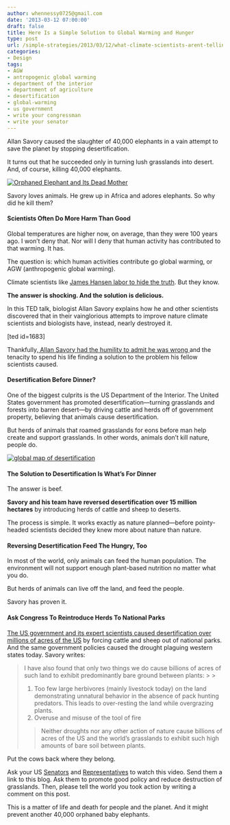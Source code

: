 ```yaml
---
author: whennessy0725@gmail.com
date: '2013-03-12 07:00:00'
draft: false
title: Here Is a Simple Solution to Global Warming and Hunger
type: post
url: /simple-strategies/2013/03/12/what-climate-scientists-arent-telling-you-about-global-warming
categories:
- Design
tags:
- AGW
- antropogenic global warming
- department of the interior
- departnment of agriculture
- desertification
- global-warming
- us government
- write your congressman
- write your senator
---
```


Allan Savory caused the slaughter of 40,000 elephants in a vain attempt to save the planet by stopping desertification.




It turns out that he succeeded only in turning lush grasslands into desert. And, of course, killing 40,000 elephants.




[![Orphaned Elephant and Its Dead Mother](http://static1.squarespace.com/static/56c87f52356fb0ec8c23c9b7/56d09050d9fd567b5dd38d8b/56d09059d9fd567b5dd38e72/1456509787718/dead-elephant_thumb.jpg)
](http://static1.squarespace.com/static/56c87f52356fb0ec8c23c9b7/56d09050d9fd567b5dd38d8b/56d09059d9fd567b5dd38e70/1456509786982/dead-elephant.jpg)




Savory loves animals. He grew up in Africa and adores elephants. So why did he kill them?




#### Scientists Often Do More Harm Than Good




Global temperatures are higher now, on average, than they were 100 years ago. I won’t deny that. Nor will I deny that human activity has contributed to that warming. It has.




The question is: which human activities contribute go global warming, or AGW (anthropogenic global warming).




Climate scientists like [James Hansen labor to hide the truth](http://hennessysview.com/2009/06/29/james-hansen-lies-and-defrauds-even-more/). But they know.




**The answer is shocking. And the solution is delicious.**




In this TED talk, biologist Allan Savory explains how he and other scientists discovered that in their vainglorious attempts to improve nature climate scientists and biologists have, instead, nearly destroyed it.




[ted id=1683]




Thankfully,[ Allan Savory had the humility to admit he was wrong ](http://hennessysview.com/2013/03/07/why-being-wrong-can-be-the-best-policy/)and the tenacity to spend his life finding a solution to the problem his fellow scientists caused.




#### Desertification Before Dinner?




One of the biggest culprits is the US Department of the Interior. The United States government has promoted desertification—turning grasslands and forests into barren desert—by driving cattle and herds off of government property, believing that animals cause desertification.




But herds of animals that roamed grasslands for eons before man help create and support grasslands. In other words, animals don’t kill nature, people do.




[![global map of desertification](http://hennessysview.com/wp-content/uploads/2013/03/desertification-300x171.jpg)
](http://hennessysview.com/wp-content/uploads/2013/03/desertification.jpg)




#### The Solution to Desertification Is What’s For Dinner




The answer is beef.




**Savory and his team have reversed desertification over 15 million hectares** by introducing herds of cattle and sheep to deserts.




The process is simple. It works exactly as nature planned—before pointy-headed scientists decided they knew more about nature than nature.




#### Reversing Desertification Feed The Hungry, Too




In most of the world, only animals can feed the human population. The environment will not support enough plant-based nutrition no matter what you do.




But herds of animals can live off the land, and feed the people.




Savory has proven it.




#### Ask Congress To Reintroduce Herds To National Parks




[The US government and its expert scientists caused desertification over millions of acres of the US](http://www.savoryinstitute.com/2012/07/allan-savory/u-s-drought-a-man-made-natural-disaster/) by forcing cattle and sheep out of national parks. And the same government policies caused the drought plaguing western states today. Savory writes:




<blockquote>I have also found that only two things we do cause billions of acres of such land to exhibit predominantly bare ground between plants:
> 
> 

> 
> 
  1. Too few large herbivores (mainly livestock today) on the land demonstrating unnatural behavior in the absence of pack hunting predators. This leads to over-resting the land while overgrazing plants.  
  2. Overuse and misuse of the tool of fire 


> 
> Neither droughts nor any other action of nature cause billions of acres of the US and the world’s grasslands to exhibit such high amounts of bare soil between plants.
> 
> 
</blockquote>




Put the cows back where they belong.




Ask your US [Senators](http://www.senate.gov/general/contact_information/senators_cfm.cfm) and [Representatives](http://www.house.gov/representatives/find/) to watch this video. Send them a link to this blog. Ask them to promote good policy and reduce destruction of grasslands. Then, please tell the world you took action by writing a comment on this post.




This is a matter of life and death for people and the planet. And it might prevent another 40,000 orphaned baby elephants.
